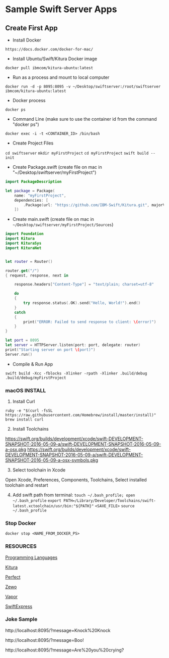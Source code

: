 # Sample Swift Server Apps


## Create First App

* Install Docker

`https://docs.docker.com/docker-for-mac/`

* Install Ubuntu/Swift/Kitura Docker image

`docker pull ibmcom/kitura-ubuntu:latest`

* Run as a process and mount to local computer

`docker run -d -p 8095:8095 -v ~/Desktop/swiftserver:/root/swiftserver ibmcom/kitura-ubuntu:latest`

* Docker process

`docker ps`

* Command Line (make sure to use the container id from the command "docker ps")

`docker exec -i -t <CONTAINER_ID> /bin/bash`

* Create Project Files

`cd swiftserver`
`mkdir myFirstProject`
`cd myFirstProject`
`swift build --init`

* Create Package.swift (create file on mac in "~/Desktop/swiftserver/myFirstProject")
```swift
import PackageDescription

let package = Package(
    name: "myFirstProject",
    dependencies: [
        .Package(url: "https://github.com/IBM-Swift/Kitura.git", majorVersion: 0, minor: 15)
    ])
```

* Create main.swift (create file on mac in `~/Desktop/swiftserver/myFirstProject/Sources`)
```swift
import Foundation
import Kitura
import KituraSys
import KituraNet


let router = Router()

router.get("/") 
{ request, response, next in

    response.headers["Content-Type"] = "text/plain; charset=utf-8"

    do
    {
        try response.status(.OK).send("Hello, World!").end()
    }
    catch
    {
        print("ERROR: Failed to send response to client: \(error)")
    }
}

let port = 8095
let server = HTTPServer.listen(port: port, delegate: router)                                                                                                      
print("Starting server on port \(port)")                                                                                                                          
Server.run()
```

* Compile & Run App

`swift build -Xcc -fblocks -Xlinker -rpath -Xlinker .build/debug`
`.build/debug/myFirstProject`





### macOS INSTALL
1) Install Curl

`ruby -e "$(curl -fsSL https://raw.githubusercontent.com/Homebrew/install/master/install)"`
`brew install curl`

2) Install Toolchains

https://swift.org/builds/development/xcode/swift-DEVELOPMENT-SNAPSHOT-2016-05-09-a/swift-DEVELOPMENT-SNAPSHOT-2016-05-09-a-osx.pkg
https://swift.org/builds/development/xcode/swift-DEVELOPMENT-SNAPSHOT-2016-05-09-a/swift-DEVELOPMENT-SNAPSHOT-2016-05-09-a-osx-symbols.pkg

3) Select toolchain in Xcode

Open Xcode, Preferences, Components, Toolchains, Select installed toolchain and restart

4) Add swift path from terminal:
`touch ~/.bash_profile; open ~/.bash_profile`
`export PATH=/Library/Developer/Toolchains/swift-latest.xctoolchain/usr/bin:"${PATH}"`
`<SAVE_FILE>`
`source ~/.bash_profile`






### Stop Docker
`docker stop <NAME_FROM_DOCKER_PS>`






### RESOURCES
[Programming Languages](https://github.com/showcases/programming-languages)

[Kitura](https://github.com/IBM-Swift/Kitura)

[Perfect](http://perfect.org/)

[Zewo](http://www.zewo.io/)

[Vapor](https://github.com/qutheory/vapor)

[SwiftExpress](http://swiftexpress.io/)





### Joke Sample
http://localhost:8095/?message=Knock%20Knock

http://localhost:8095/?message=Boo!

http://localhost:8095/?message=Are%20you%20crying?
